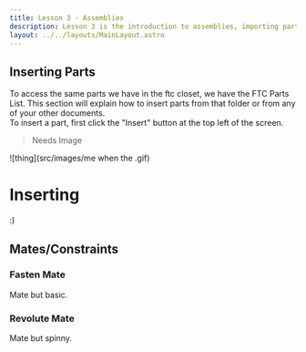 ```yaml
---
title: Lesson 3 - Assemblies
description: Lesson 3 is the introduction to assemblies, importing parts, and basic mates.
layout: ../../layouts/MainLayout.astro
---
```

## Inserting Parts
To access the same parts we have in the ftc closet, we have the FTC Parts List. This section will explain how to insert parts from that folder or from any of your other documents.  
To insert a part, first click the "Insert" button at the top left of the screen.
> Needs Image

![thing](src/images/me when the .gif)

<h1><summary> Inserting </summary></h1>
  :)

## Mates/Constraints
### Fasten Mate
Mate but basic.

### Revolute Mate
Mate but spinny.
